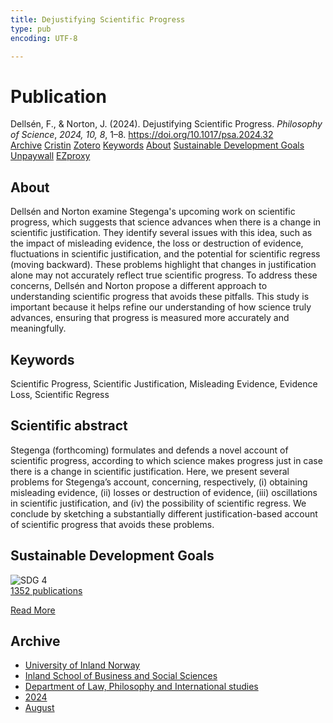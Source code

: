 ```yaml
---
title: Dejustifying Scientific Progress
type: pub
encoding: UTF-8

---
```

<h1>Publication</h1>
<article id="csl-bib-container-XYDINQTJ" class="csl-bib-container">
  <div class="csl-bib-body"> <div class="csl-entry">Dellsén, F., &#38; Norton, J. (2024). Dejustifying Scientific Progress. <i>Philosophy of Science</i>, <i>2024, 10, 8</i>, 1–8. <a href="https://doi.org/10.1017/psa.2024.32">https://doi.org/10.1017/psa.2024.32</a></div> </div>
  <div class="csl-bib-buttons">
    <a href="#taxonomy-article-XYDINQTJ" alt="archive" class="csl-bib-button">Archive</a>
    <a href="https://app.cristin.no/results/show.jsf?id=2287918" alt="Cristin" class="csl-bib-button">Cristin</a>
    <a href="http://zotero.org/groups/5881554/items/XYDINQTJ" alt="Zotero" class="csl-bib-button">Zotero</a>
    <a href="#keywords-article-XYDINQTJ" alt="keywords" class="csl-bib-button">Keywords</a>
    <a href="#about-article-XYDINQTJ" alt="about_pub" class="csl-bib-button">About</a>
    <a href="#sdg-article-XYDINQTJ" alt="sdg" class="csl-bib-button">Sustainable Development Goals</a>
    <a href="https://www.cambridge.org/core/services/aop-cambridge-core/content/view/4EA1324C28B8D4F341085529BA51A824/S0031824824000321a.pdf/div-class-title-dejustifying-scientific-progress-div.pdf" alt="Unpaywall" class="csl-bib-button">Unpaywall</a>
    <a href="https://www.cambridge.org/core/services/aop-cambridge-core/content/view/4EA1324C28B8D4F341085529BA51A824/S0031824824000321a.pdf/div-class-title-dejustifying-scientific-progress-div.pdf" alt="EZproxy" class="csl-bib-button">EZproxy</a>
  </div>
  <div id="csl-bib-meta-container-XYDINQTJ"></div>
</article>
<div id="csl-bib-meta-XYDINQTJ" class="csl-bib-meta">
  <article id="about-article-XYDINQTJ" class="about_pub-article">
    <h1>About</h1>
    Dellsén and Norton examine Stegenga's upcoming work on scientific progress, which suggests that science advances when there is a change in scientific justification. They identify several issues with this idea, such as the impact of misleading evidence, the loss or destruction of evidence, fluctuations in scientific justification, and the potential for scientific regress (moving backward). These problems highlight that changes in justification alone may not accurately reflect true scientific progress. To address these concerns, Dellsén and Norton propose a different approach to understanding scientific progress that avoids these pitfalls. This study is important because it helps refine our understanding of how science truly advances, ensuring that progress is measured more accurately and meaningfully.
  </article>
  <article id="keywords-article-XYDINQTJ" class="keywords-article">
    <h1>Keywords</h1>
    Scientific Progress, Scientific Justification, Misleading Evidence, Evidence Loss, Scientific Regress
  </article>
  <article id="abstract-article-XYDINQTJ" class="abstract-article">
    <h1>Scientific abstract</h1>
    Stegenga (forthcoming) formulates and defends a novel account of scientific progress, according to which science makes progress just in case there is a change in scientific justification. Here, we present several problems for Stegenga’s account, concerning, respectively, (i) obtaining misleading evidence, (ii) losses or destruction of evidence, (iii) oscillations in scientific justification, and (iv) the possibility of scientific regress. We conclude by sketching a substantially different justification-based account of scientific progress that avoids these problems.
  </article>
  <article id="sdg-article-XYDINQTJ" class="sdg-article">
    <h1>Sustainable Development Goals</h1>
    <div class="sdg-container"><div id="sdg4" class="sdg">
        <img src="{{< params subfolder >}}images/sdg/sdg04_en.png" class="image" alt="SDG 4">
        <div class="sdg-overlay">
          <a href="{{< params subfolder >}}en/archive/?sdg=4#archive" class="sdg-publication-count"><span>1352</span> publications</a>
          <p><a href="https://sdgs.un.org/goals/goal4" class="sdg-read-more">Read More</a></p>
        </div>
      </div></div>
  </article>
  <article id="taxonomy-article-XYDINQTJ" class="taxonomy-article">
    <h1>Archive</h1>
    <ul>
      <li><a href="{{< params subfolder >}}en/archive/?key=3DCRN523">University of Inland Norway</a></li>
      <li><a href="{{< params subfolder >}}en/archive/?key=DU8Q9LN9">Inland School of Business and Social Sciences</a></li>
      <li><a href="{{< params subfolder >}}en/archive/?key=ITYAG68H">Department of Law, Philosophy and International studies</a></li>
      <li><a href="{{< params subfolder >}}en/archive/?key=KVIAK4ZQ">2024</a></li>
      <li><a href="{{< params subfolder >}}en/archive/?key=5EH5YGWM">August</a></li>
    </ul>
  </article>
</div>

